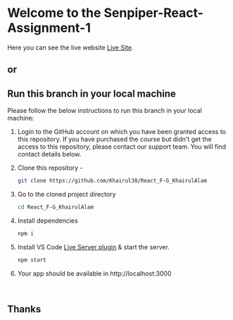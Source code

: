 # Welcome to the Senpiper-React-Assignment-1

Here you can see the live website [Live Site](https://react-f-g-khairul-alam.netlify.app/).

## or

<!-- HOW TO RUN -->

## Run this branch in your local machine

Please follow the below instructions to run this branch in your local machine:

1. Login to the GitHub account on which you have been granted access to this repository. If you have purchased the course but didn't get the access to this repository, please contact our support team. You will find contact details below.

2. Clone this repository -
   ```sh
   git clone https://github.com/Khairul38/React_F-G_KhairulAlam
   ```
3. Go to the cloned project directory
   ```sh
   cd React_F-G_KhairulAlam
   ```
4. Install dependencies
   ```sh
   npm i
   ```
5. Install VS Code [Live Server plugin](https://marketplace.visualstudio.com/items?itemName=ritwickdey.LiveServer) & start the server.
   ```sh
   npm start
   ```
6. Your app should be available in http://localhost:3000

<br>

## Thanks